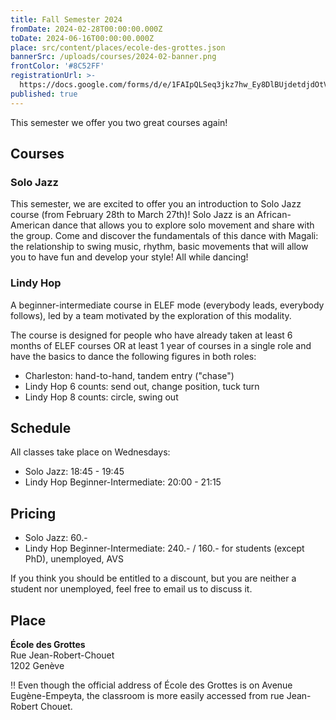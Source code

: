 ```yaml
---
title: Fall Semester 2024
fromDate: 2024-02-28T00:00:00.000Z
toDate: 2024-06-16T00:00:00.000Z
place: src/content/places/ecole-des-grottes.json
bannerSrc: /uploads/courses/2024-02-banner.png
frontColor: '#8C52FF'
registrationUrl: >-
  https://docs.google.com/forms/d/e/1FAIpQLSeq3jkz7hw_Ey8DlBUjdetdjdOtVirkWL-NCt90m-YnKDdKow/viewform?hl=en
published: true
---
```


This semester we offer you two great courses again!

## Courses

### Solo Jazz

This semester, we are excited to offer you an introduction to Solo Jazz course (from February 28th to March 27th)! Solo Jazz is an African-American dance that allows you to explore solo movement and share with the group. Come and discover the fundamentals of this dance with Magali: the relationship to swing music, rhythm, basic movements that will allow you to have fun and develop your style! All while dancing!

### Lindy Hop

A beginner-intermediate course in ELEF mode (everybody leads, everybody follows), led by a team motivated by the exploration of this modality.

The course is designed for people who have already taken at least 6 months of ELEF courses OR at least 1 year of courses in a single role and have the basics to dance the following figures in both roles:

* Charleston: hand-to-hand, tandem entry ("chase")
* Lindy Hop 6 counts: send out, change position, tuck turn
* Lindy Hop 8 counts: circle, swing out

## Schedule

All classes take place on Wednesdays:

* Solo Jazz: 18:45 - 19:45
* Lindy Hop Beginner-Intermediate: 20:00 - 21:15

## Pricing

* Solo Jazz: 60.-
* Lindy Hop Beginner-Intermediate: 240.- / 160.- for
  students (except PhD), unemployed, AVS

If you think you should be entitled to a discount, but you are neither a student nor unemployed, feel free to email us to discuss it.

## Place

**École des Grottes**<br>
Rue Jean-Robert-Chouet<br>
1202 Genève

‼️ Even though the official address of École des Grottes is on Avenue Eugène-Empeyta, the classroom is more easily accessed from rue Jean-Robert Chouet.
